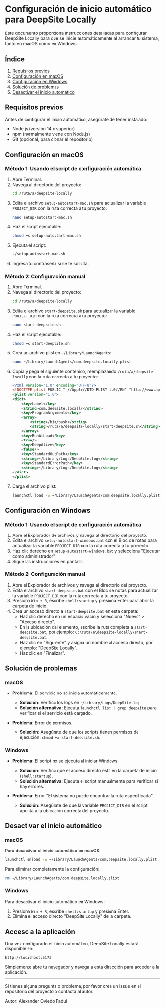 # Configuración de inicio automático para DeepSite Locally

Este documento proporciona instrucciones detalladas para configurar DeepSite Locally para que se inicie automáticamente al arrancar tu sistema, tanto en macOS como en Windows.

## Índice

1. [Requisitos previos](#requisitos-previos)
2. [Configuración en macOS](#configuración-en-macos)
3. [Configuración en Windows](#configuración-en-windows)
4. [Solución de problemas](#solución-de-problemas)
5. [Desactivar el inicio automático](#desactivar-el-inicio-automático)

## Requisitos previos

Antes de configurar el inicio automático, asegúrate de tener instalado:

- Node.js (versión 14 o superior)
- npm (normalmente viene con Node.js)
- Git (opcional, para clonar el repositorio)

## Configuración en macOS

### Método 1: Usando el script de configuración automática

1. Abre Terminal.
2. Navega al directorio del proyecto:
   ```bash
   cd /ruta/a/deepsite-locally
   ```
3. Edita el archivo `setup-autostart-mac.sh` para actualizar la variable `PROJECT_DIR` con la ruta correcta a tu proyecto:
   ```bash
   nano setup-autostart-mac.sh
   ```
4. Haz el script ejecutable:
   ```bash
   chmod +x setup-autostart-mac.sh
   ```
5. Ejecuta el script:
   ```bash
   ./setup-autostart-mac.sh
   ```
6. Ingresa tu contraseña si se te solicita.

### Método 2: Configuración manual

1. Abre Terminal.
2. Navega al directorio del proyecto:
   ```bash
   cd /ruta/a/deepsite-locally
   ```
3. Edita el archivo `start-deepsite.sh` para actualizar la variable `PROJECT_DIR` con la ruta correcta a tu proyecto:
   ```bash
   nano start-deepsite.sh
   ```
4. Haz el script ejecutable:
   ```bash
   chmod +x start-deepsite.sh
   ```
5. Crea un archivo plist en `~/Library/LaunchAgents`:
   ```bash
   nano ~/Library/LaunchAgents/com.deepsite.locally.plist
   ```
6. Copia y pega el siguiente contenido, reemplazando `/ruta/a/deepsite-locally` con la ruta correcta a tu proyecto:
   ```xml
   <?xml version="1.0" encoding="UTF-8"?>
   <!DOCTYPE plist PUBLIC "-//Apple//DTD PLIST 1.0//EN" "http://www.apple.com/DTDs/PropertyList-1.0.dtd">
   <plist version="1.0">
   <dict>
       <key>Label</key>
       <string>com.deepsite.locally</string>
       <key>ProgramArguments</key>
       <array>
           <string>/bin/bash</string>
           <string>/ruta/a/deepsite-locally/start-deepsite.sh</string>
       </array>
       <key>RunAtLoad</key>
       <true/>
       <key>KeepAlive</key>
       <false/>
       <key>StandardOutPath</key>
       <string>~/Library/Logs/DeepSite.log</string>
       <key>StandardErrorPath</key>
       <string>~/Library/Logs/DeepSite.log</string>
   </dict>
   </plist>
   ```
7. Carga el archivo plist:
   ```bash
   launchctl load -w ~/Library/LaunchAgents/com.deepsite.locally.plist
   ```

## Configuración en Windows

### Método 1: Usando el script de configuración automática

1. Abre el Explorador de archivos y navega al directorio del proyecto.
2. Edita el archivo `setup-autostart-windows.bat` con el Bloc de notas para actualizar la variable `PROJECT_DIR` con la ruta correcta a tu proyecto.
3. Haz clic derecho en `setup-autostart-windows.bat` y selecciona "Ejecutar como administrador".
4. Sigue las instrucciones en pantalla.

### Método 2: Configuración manual

1. Abre el Explorador de archivos y navega al directorio del proyecto.
2. Edita el archivo `start-deepsite.bat` con el Bloc de notas para actualizar la variable `PROJECT_DIR` con la ruta correcta a tu proyecto.
3. Presiona `Win + R`, escribe `shell:startup` y presiona Enter para abrir la carpeta de inicio.
4. Crea un acceso directo a `start-deepsite.bat` en esta carpeta:
   - Haz clic derecho en un espacio vacío y selecciona "Nuevo" > "Acceso directo".
   - En la ubicación del elemento, escribe la ruta completa a `start-deepsite.bat`, por ejemplo: `C:\ruta\a\deepsite-locally\start-deepsite.bat`.
   - Haz clic en "Siguiente" y asigna un nombre al acceso directo, por ejemplo: "DeepSite Locally".
   - Haz clic en "Finalizar".

## Solución de problemas

### macOS

- **Problema**: El servicio no se inicia automáticamente.
  - **Solución**: Verifica los logs en `~/Library/Logs/DeepSite.log`.
  - **Solución alternativa**: Ejecuta `launchctl list | grep deepsite` para verificar si el servicio está cargado.

- **Problema**: Error de permisos.
  - **Solución**: Asegúrate de que los scripts tienen permisos de ejecución: `chmod +x start-deepsite.sh`.

### Windows

- **Problema**: El script no se ejecuta al iniciar Windows.
  - **Solución**: Verifica que el acceso directo está en la carpeta de inicio (`shell:startup`).
  - **Solución alternativa**: Ejecuta el script manualmente para verificar si hay errores.

- **Problema**: Error "El sistema no puede encontrar la ruta especificada".
  - **Solución**: Asegúrate de que la variable `PROJECT_DIR` en el script apunta a la ubicación correcta del proyecto.

## Desactivar el inicio automático

### macOS

Para desactivar el inicio automático en macOS:

```bash
launchctl unload -w ~/Library/LaunchAgents/com.deepsite.locally.plist
```

Para eliminar completamente la configuración:

```bash
rm ~/Library/LaunchAgents/com.deepsite.locally.plist
```

### Windows

Para desactivar el inicio automático en Windows:

1. Presiona `Win + R`, escribe `shell:startup` y presiona Enter.
2. Elimina el acceso directo "DeepSite Locally" de la carpeta.

## Acceso a la aplicación

Una vez configurado el inicio automático, DeepSite Locally estará disponible en:

```
http://localhost:5173
```

Simplemente abre tu navegador y navega a esta dirección para acceder a la aplicación.

---

Si tienes alguna pregunta o problema, por favor crea un issue en el repositorio del proyecto o contacta al autor.

Autor: Alexander Oviedo Fadul
